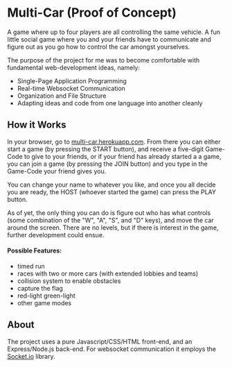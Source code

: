 # Multi-Car (Proof of Concept)
A game where up to four players are all controlling the same vehicle. A fun little social game where you and your friends have to communicate and figure out as you go how to control the car amongst yourselves.

The purpose of the project for me was to become comfortable with fundamental web-development ideas, namely:
* Single-Page Application Programming
* Real-time Websocket Communication
* Organization and File Structure
* Adapting ideas and code from one language into another cleanly

## How it Works
In your browser, go to [multi-car.herokuapp.com](https://multi-car.herokuapp.com/). From there you can either start a game (by pressing the START button), and receive a five-digit Game-Code to give to your friends, or if your friend has already started a a game, you can join a game (by pressing the JOIN button) and you type in the Game-Code your friend gives you.

You can change your name to whatever you like, and once you all decide you are ready, the HOST (whoever started the game) can press the PLAY button.

As of yet, the only thing you can do is figure out who has what controls (some combination of the "W", "A", "S", and "D" keys), and move the car around the screen. There are no levels, but if there is interest in the game, further development could ensue.

#### Possible Features:
* timed run
* races with two or more cars (with extended lobbies and teams)
* collision system to enable obstacles
* capture the flag
* red-light green-light
* other game modes

## About
The project uses a pure Javascript/CSS/HTML front-end, and an Express/Node.js back-end. For websocket communication it employs the [Socket.io](https://socket.io/) library.
